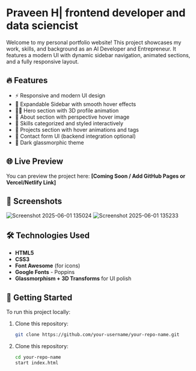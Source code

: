 # Praveen H| frontend developer and data sciencist

Welcome to my personal portfolio website! This project showcases my work, skills, and background as an AI Developer and Entrepreneur. It features a modern UI with dynamic sidebar navigation, animated sections, and a fully responsive layout.

## 🔥 Features

- ⚡ Responsive and modern UI design
- 🧭 Expandable Sidebar with smooth hover effects
- 👨‍💻 Hero section with 3D profile animation
- 📖 About section with perspective hover image
- 🧠 Skills categorized and styled interactively
- 🚀 Projects section with hover animations and tags
- 📩 Contact form UI (backend integration optional)
- 🌙 Dark glassmorphic theme

## 🌐 Live Preview

You can preview the project here: **[Coming Soon / Add GitHub Pages or Vercel/Netlify Link]**

## 📸 Screenshots
![Screenshot 2025-06-01 135024](https://github.com/user-attachments/assets/a1277ea5-0b57-4b41-a36b-01d57fd03062)
![Screenshot 2025-06-01 135233](https://github.com/user-attachments/assets/a62eac9e-2aff-4dc3-b13c-5bac807481c9)



## 🛠️ Technologies Used

- **HTML5**
- **CSS3**
- **Font Awesome** (for icons)
- **Google Fonts** - Poppins
- **Glassmorphism + 3D Transforms** for UI polish


## 🚀 Getting Started

To run this project locally:

1. Clone this repository:
   ```bash
   git clone https://github.com/your-username/your-repo-name.git
1. Clone this repository:
   ```bash
   cd your-repo-name
   start index.html
